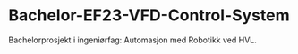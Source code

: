 # Bachelor-EF23-VFD-Control-System
Bachelorprosjekt i ingeniørfag: Automasjon med Robotikk ved HVL.

